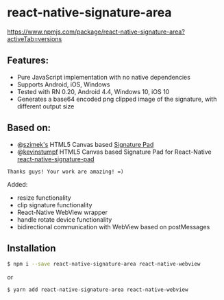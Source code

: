# react-native-signature-area
https://www.npmjs.com/package/react-native-signature-area?activeTab=versions

## Features:
- Pure JavaScript implementation with no native dependencies
- Supports Android, iOS, Windows
- Tested with RN 0.20, Android 4.4, Windows 10, iOS 10
- Generates a base64 encoded png clipped image of the signature, with different output size

## Based on:
- @[szimek's](https://github.com/szimek) HTML5 Canvas based [Signature Pad](https://github.com/szimek/signature_pad)
- @[kevinstumpf](https://github.com/kevinstumpf)  HTML5 Canvas based Signature Pad for React-Native [react-native-signature-pad](https://github.com/kevinstumpf/react-native-signature-pad)

```
Thanks guys! Your work are amazing! =)
```

Added:
- resize functionality
- clip signature functionality
- React-Native WebView wrapper
- handle rotate device functionality
- bidirectional communication with WebView based on postMessages

## Installation

```sh
$ npm i --save react-native-signature-area react-native-webview
```
or
```sh
$ yarn add react-native-signature-area react-native-webview
```
